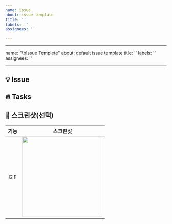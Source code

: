 ```yaml
---
name: issue
about: issue template
title: ''
labels: ''
assignees: ''

---
```


---
name: "\bIssue Templete"
about: default issue template
title: ''
labels: ''
assignees: ''

---

<!-- PR 제목 컨벤션: [이슈 라벨] 작업한 내용 요약 -->

## 💡 Issue
<!-- 이슈에 대해 간단하게 설명해 주세요 -->

## 🔥 Tasks
<!-- 해야 할 작업들을 나열해 주세요 -->

## 🎨 스크린샷(선택)
<!-- img src "이부분에 gif파일 넣어주세요" -->
|기능|스크린샷|
|:--:|:--:|
|GIF|<img src = "" width ="250">|
